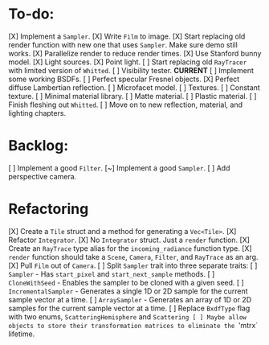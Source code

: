 # To-do:

[X] Implement a `Sampler`.
[X] Write `Film` to image.
[X] Start replacing old render function with new one that uses `Sampler`. Make sure demo still works.
[X] Parallelize render to reduce render times.
[X] Use Stanford bunny model.
[X] Light sources.
    [X] Point light.
[ ] Start replacing old `RayTracer` with limited version of `Whitted`.
    [ ] Visibility tester. **CURRENT**
    [ ] Implement some working BSDFs.
        [ ] Perfect specular Fresnel objects.
        [X] Perfect diffuse Lambertian reflection.
        [ ] Microfacet model.
    [ ] Textures.
        [ ] Constant texture.
    [ ] Minimal material library.
        [ ] Matte material.
        [ ] Plastic material.
[ ] Finish fleshing out `Whitted`.
[ ] Move on to new reflection, material, and lighting chapters.

# Backlog:

[ ] Implement a good `Filter`.
[~] Implement a good `Sampler`.
[ ] Add perspective camera.

# Refactoring

[X] Create a `Tile` struct and a method for generating a `Vec<Tile>`.
[X] Refactor `Integrator`.
    [X] No `Integrator` struct. Just a `render` function.
    [X] Create an `RayTrace` type alias for the `incoming_radiance` function type.
    [X] `render` function should take a `Scene`, `Camera`, `Filter`, and `RayTrace` as an arg.
[X] Pull `Film` out of `Camera`.
[ ] Split `Sampler` trait into three separate traits:
    [ ] `Sampler` - Has `start_pixel` and `start_next_sample` methods.
    [ ] `CloneWithSeed` - Enables the sampler to be cloned with a given seed.
    [ ] `IncrementalSampler` - Generates a single 1D or 2D sample for the current sample vector at a time.
    [ ] `ArraySampler` - Generates an array of 1D or 2D samples for the current sample vector at a time.
[ ] Replace `BxdfType` flag with two enums, `ScatteringHemisphere` and `Scattering
[ ] Maybe allow objects to store their transformation matrices to eliminate the `'mtrx` lifetime.
